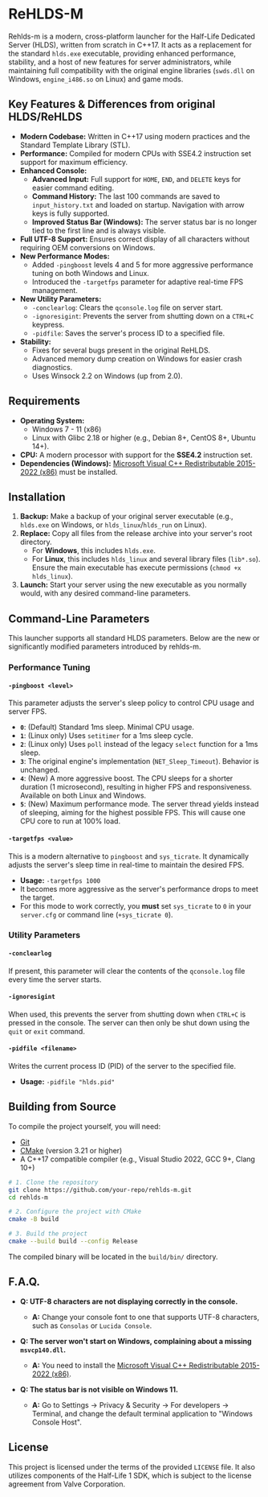 # ReHLDS-M

Rehlds-m is a modern, cross-platform launcher for the Half-Life Dedicated Server (HLDS), written from scratch in C++17. It acts as a replacement for the standard `hlds.exe` executable, providing enhanced performance, stability, and a host of new features for server administrators, while maintaining full compatibility with the original engine libraries (`swds.dll` on Windows, `engine_i486.so` on Linux) and game mods.

## Key Features & Differences from original HLDS/ReHLDS

- **Modern Codebase:** Written in C++17 using modern practices and the Standard Template Library (STL).
- **Performance:** Compiled for modern CPUs with SSE4.2 instruction set support for maximum efficiency.
- **Enhanced Console:**
  - **Advanced Input:** Full support for `HOME`, `END`, and `DELETE` keys for easier command editing.
  - **Command History:** The last 100 commands are saved to `input_history.txt` and loaded on startup. Navigation with arrow keys is fully supported.
  - **Improved Status Bar (Windows):** The server status bar is no longer tied to the first line and is always visible.
- **Full UTF-8 Support:** Ensures correct display of all characters without requiring OEM conversions on Windows.
- **New Performance Modes:**
  - Added `-pingboost` levels 4 and 5 for more aggressive performance tuning on both Windows and Linux.
  - Introduced the `-targetfps` parameter for adaptive real-time FPS management.
- **New Utility Parameters:**
  - `-conclearlog`: Clears the `qconsole.log` file on server start.
  - `-ignoresigint`: Prevents the server from shutting down on a `CTRL+C` keypress.
  - `-pidfile`: Saves the server's process ID to a specified file.
- **Stability:**
  - Fixes for several bugs present in the original ReHLDS.
  - Advanced memory dump creation on Windows for easier crash diagnostics.
  - Uses Winsock 2.2 on Windows (up from 2.0).

## Requirements

- **Operating System:**
  - Windows 7 - 11 (x86)
  - Linux with Glibc 2.18 or higher (e.g., Debian 8+, CentOS 8+, Ubuntu 14+).
- **CPU:** A modern processor with support for the **SSE4.2** instruction set.
- **Dependencies (Windows):** [Microsoft Visual C++ Redistributable 2015-2022 (x86)](https://aka.ms/vs/17/release/vc_redist.x86.exe) must be installed.

## Installation

1.  **Backup:** Make a backup of your original server executable (e.g., `hlds.exe` on Windows, or `hlds_linux`/`hlds_run` on Linux).
2.  **Replace:** Copy all files from the release archive into your server's root directory.
    -   For **Windows**, this includes `hlds.exe`.
    -   For **Linux**, this includes `hlds_linux` and several library files (`lib*.so`). Ensure the main executable has execute permissions (`chmod +x hlds_linux`).
3.  **Launch:** Start your server using the new executable as you normally would, with any desired command-line parameters.

## Command-Line Parameters

This launcher supports all standard HLDS parameters. Below are the new or significantly modified parameters introduced by rehlds-m.

### Performance Tuning

#### `-pingboost <level>`

This parameter adjusts the server's sleep policy to control CPU usage and server FPS.

-   **`0`**: (Default) Standard 1ms sleep. Minimal CPU usage.
-   **`1`**: (Linux only) Uses `setitimer` for a 1ms sleep cycle.
-   **`2`**: (Linux only) Uses `poll` instead of the legacy `select` function for a 1ms sleep.
-   **`3`**: The original engine's implementation (`NET_Sleep_Timeout`). Behavior is unchanged.
-   **`4`**: (New) A more aggressive boost. The CPU sleeps for a shorter duration (1 microsecond), resulting in higher FPS and responsiveness. Available on both Linux and Windows.
-   **`5`**: (New) Maximum performance mode. The server thread yields instead of sleeping, aiming for the highest possible FPS. This will cause one CPU core to run at 100% load.

#### `-targetfps <value>`

This is a modern alternative to `pingboost` and `sys_ticrate`. It dynamically adjusts the server's sleep time in real-time to maintain the desired FPS.

-   **Usage:** `-targetfps 1000`
-   It becomes more aggressive as the server's performance drops to meet the target.
-   For this mode to work correctly, you **must** set `sys_ticrate` to `0` in your `server.cfg` or command line (`+sys_ticrate 0`).

### Utility Parameters

#### `-conclearlog`

If present, this parameter will clear the contents of the `qconsole.log` file every time the server starts.

#### `-ignoresigint`

When used, this prevents the server from shutting down when `CTRL+C` is pressed in the console. The server can then only be shut down using the `quit` or `exit` command.

#### `-pidfile <filename>`

Writes the current process ID (PID) of the server to the specified file.
- **Usage:** `-pidfile "hlds.pid"`

## Building from Source

To compile the project yourself, you will need:

-   [Git](https://git-scm.com/)
-   [CMake](https://cmake.org/) (version 3.21 or higher)
-   A C++17 compatible compiler (e.g., Visual Studio 2022, GCC 9+, Clang 10+)

```bash
# 1. Clone the repository
git clone https://github.com/your-repo/rehlds-m.git
cd rehlds-m

# 2. Configure the project with CMake
cmake -B build

# 3. Build the project
cmake --build build --config Release
```
The compiled binary will be located in the `build/bin/` directory.

## F.A.Q.

-   **Q: UTF-8 characters are not displaying correctly in the console.**
    -   **A:** Change your console font to one that supports UTF-8 characters, such as `Consolas` or `Lucida Console`.

-   **Q: The server won't start on Windows, complaining about a missing `msvcp140.dll`.**
    -   **A:** You need to install the [Microsoft Visual C++ Redistributable 2015-2022 (x86)](https://aka.ms/vs/17/release/vc_redist.x86.exe).

-   **Q: The status bar is not visible on Windows 11.**
    -   **A:** Go to Settings -> Privacy & Security -> For developers -> Terminal, and change the default terminal application to "Windows Console Host".

## License

This project is licensed under the terms of the provided `LICENSE` file. It also utilizes components of the Half-Life 1 SDK, which is subject to the license agreement from Valve Corporation.
